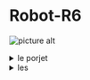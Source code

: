 # Robot-R6

![picture alt](https://i62.servimg.com/u/f62/19/11/08/74/logoro10.png "Title is optional")
<details>
           <summary>le porjet</summary>
           <p>Le programme permet d'initier les collégiens au code afin qu'il puissent découvrir l'arduino et au ingénieurs de partager un projet avce une equipe extérieure</p>
</details>
<details>
           <summary>les</summary>
           <p>Le programme permet d'initier les collégiens au code afin qu'il puissent découvrir l'arduino</p>
</details>
